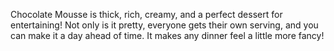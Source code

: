 Chocolate Mousse is thick, rich, creamy, and a perfect dessert for entertaining! Not only is it pretty, everyone gets their own serving, and you can make it a day ahead of time. It makes any dinner feel a little more fancy!